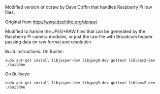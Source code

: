 Modified version of dcraw by Dave Coffin that handles Raspberry Pi raw files.

Original from http://www.dechifro.org/dcraw/

Modified to handle the JPEG+RAW files that can be generated by the
Raspberry Pi camera modules, or just the raw file with Broadcom
header passing data on raw format and resolution.

Build instructions:
On Buster:
```
sudo apt-get install libjasper-dev libjpeg8-dev gettext liblcms2-dev
./buildme
```
On Bullseye:
```
sudo apt-get install libjasper-dev libjpeg9-dev gettext liblcms2-dev
./buildme
```
